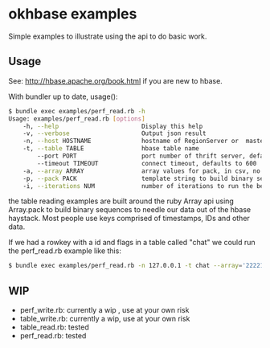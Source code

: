 # okhbase examples
Simple examples to illustrate using the api to do basic work. 

## Usage

See: http://hbase.apache.org/book.html if you are new to hbase.

With bundler up to date, usage():

```bash
$ bundle exec examples/perf_read.rb -h
Usage: examples/perf_read.rb [options]
    -h, --help                       Display this help
    -v, --verbose                    Output json result
    -n, --host HOSTNAME              hostname of RegionServer or  master
    -t, --table TABLE                hbase table name
        --port PORT                  port number of thrift server, defaults to 9090
        --timeout TIMEOUT            connect timeout, defaults to 600
    -a, --array ARRAY                array values for pack, in csv, no whitespace in the format of "11111111,1,1,1,1"
    -p, --pack PACK                  template string to build binary sequence from literal passed to -a
    -i, --iterations NUM             number of iterations to run the benchmark, defaults to 10
```

the table reading examples are built around the ruby Array api using Array.pack to build binary sequences to needle our data out of the hbase haystack. Most people use keys comprised of timestamps, IDs and other data.

If we had a rowkey with a id and flags in a table called "chat" we could run the perf_read.rb example like this:

```bash
$ bundle exec examples/perf_read.rb -n 127.0.0.1 -t chat --array='22221111,7,3,4,0' -p "L>CCCC" -i 10 -v
```

## WIP
* perf_write.rb: currently a wip , use at your own risk
* table_write.rb: currently a wip, use at your own risk
* table_read.rb: tested
* perf_read.rb: tested
